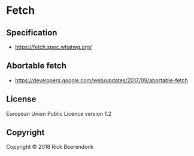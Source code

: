 # Fetch

## Specification

* https://fetch.spec.whatwg.org/

## Abortable fetch

* https://developers.google.com/web/updates/2017/09/abortable-fetch

## License

European Union Public Licence version 1.2

## Copyright

Copyright © 2018 Rick Beerendonk
